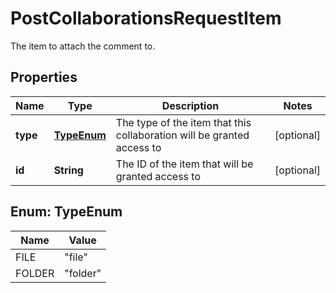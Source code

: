 

# PostCollaborationsRequestItem

The item to attach the comment to.

## Properties

| Name | Type | Description | Notes |
|------------ | ------------- | ------------- | -------------|
|**type** | [**TypeEnum**](#TypeEnum) | The type of the item that this collaboration will be granted access to |  [optional] |
|**id** | **String** | The ID of the item that will be granted access to |  [optional] |



## Enum: TypeEnum

| Name | Value |
|---- | -----|
| FILE | &quot;file&quot; |
| FOLDER | &quot;folder&quot; |



